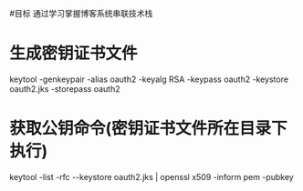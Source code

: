 #目标
通过学习掌握博客系统串联技术栈

# 生成密钥证书文件
keytool -genkeypair -alias oauth2 -keyalg RSA -keypass oauth2 -keystore oauth2.jks -storepass oauth2

# 获取公钥命令(密钥证书文件所在目录下执行)
keytool -list -rfc --keystore oauth2.jks | openssl x509 -inform pem -pubkey
